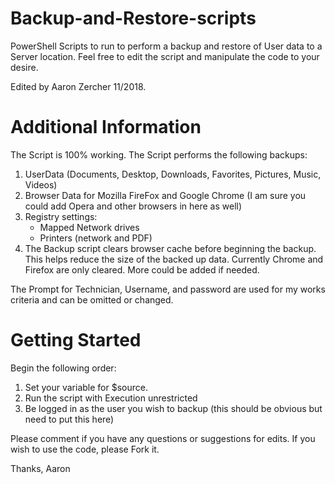 # Backup-and-Restore-scripts
PowerShell Scripts to run to perform a backup and restore of User data to a Server location. Feel free to edit the script and manipulate the code to your desire.

Edited by Aaron Zercher 11/2018.

# Additional Information
The Script is 100% working. The Script performs the following backups:
1. UserData (Documents, Desktop, Downloads, Favorites, Pictures, Music, Videos)
2. Browser Data for Mozilla FireFox and Google Chrome (I am sure you could add Opera and other browsers in here as well)
3. Registry settings:
   - Mapped Network drives
   - Printers (network and PDF)
4. The Backup script clears browser cache before beginning the backup. This helps reduce the size of the backed up data. Currently Chrome and Firefox are only cleared. More could be added if needed.   


The Prompt for Technician, Username, and password are used for my works criteria and can be omitted or changed.

# Getting Started
Begin the following order:
1. Set your variable for $source.
2. Run the script with Execution unrestricted
3. Be logged in as the user you wish to backup (this should be obvious but need to put this here)

Please comment if you have any questions or suggestions for edits. If you wish to use the code, please Fork it.

Thanks,
Aaron
